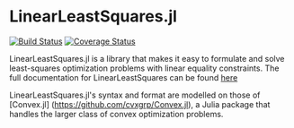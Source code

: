 # LinearLeastSquares.jl

[![Build Status](https://travis-ci.org/davidlizeng/LinearLeastSquares.jl.png)](https://travis-ci.org/davidlizeng/LinearLeastSquares.jl)
[![Coverage Status](https://coveralls.io/repos/davidlizeng/LinearLeastSquares.jl/badge.png?branch=master)](https://coveralls.io/r/davidlizeng/LinearLeastSquares.jl?branch=master)

LinearLeastSquares.jl is a library that makes it easy to formulate and solve least-squares optimization problems with linear equality constraints. The full documentation for LinearLeastSquares can be found [here](http://lls.readthedocs.org/en/latest/)


LinearLeastSquares.jl's syntax and format are modelled on those of [Convex.jl] (https://github.com/cvxgrp/Convex.jl), a Julia package that handles the larger class of convex optimization problems.
